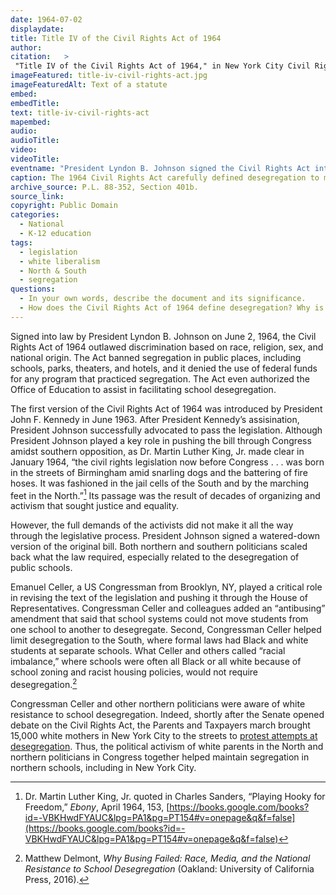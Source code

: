 ```yaml
---
date: 1964-07-02
displaydate: 
title: Title IV of the Civil Rights Act of 1964
author:	
citation:	>
 "Title IV of the Civil Rights Act of 1964," in New York City Civil Rights History Project, Accessed: [Month Day, Year], https://nyccivilrightshistory.org/topics/boycotting-ny-schools/responding-to-the-boycott/title-iv-civil-rights-act.
imageFeatured: title-iv-civil-rights-act.jpg
imageFeaturedAlt: Text of a statute
embed: 
embedTitle: 
text: title-iv-civil-rights-act
mapembed: 
audio: 
audioTitle: 
video: 
videoTitle: 
eventname: "President Lyndon B. Johnson signed the Civil Rights Act into law, which included a \"watered down\" section on school desegregation."
caption: The 1964 Civil Rights Act carefully defined desegregation to make it easier for northern districts like New York City not to take action on school segregation. 
archive_source: P.L. 88-352, Section 401b.  
source_link: 
copyright: Public Domain
categories:
  - National
  - K-12 education
tags: 
  - legislation
  - white liberalism
  - North & South 
  - segregation
questions:
  - In your own words, describe the document and its significance.
  - How does the Civil Rights Act of 1964 define desegregation? Why is that definition significant? Would it challenge New York City school segregation or  allow it to continue?
---
```


Signed into law by President Lyndon B. Johnson on June 2, 1964, the Civil Rights Act of 1964 outlawed discrimination based on race, religion, sex, and national origin. The Act banned segregation in public places, including schools, parks, theaters, and hotels, and it denied the use of federal funds for any program that practiced segregation. The Act even authorized the Office of Education to assist in facilitating school desegregation.

The first version of the Civil Rights Act of 1964 was introduced by President John F. Kennedy in June 1963. After President Kennedy’s assisination, President Johnson successfully advocated to pass the legislation. Although President Johnson played a key role in pushing the bill through Congress amidst southern opposition, as Dr. Martin Luther King, Jr. made clear in January 1964, “the civil rights legislation now before Congress . . . was born in the streets of Birmingham amid snarling dogs and the battering of fire hoses. It was fashioned in the jail cells of the South and by the marching feet in the North.”[^1] Its passage was the result of decades of organizing and activism that sought justice and equality.

However, the full demands of the activists did not make it all the way through the legislative process. President Johnson signed a watered-down version of the original bill. Both northern and southern politicians scaled back what the law required, especially related to the desegregation of public schools.

Emanuel Celler, a US Congressman from Brooklyn, NY, played a critical role in revising the text of the legislation and pushing it through the House of Representatives. Congressman Celler and colleagues added an “antibusing” amendment that said that school systems could not move students from one school to another to desegregate. Second, Congressman Celler helped limit desegregation to the South, where formal laws had Black and white students at separate schools. What Celler and others called “racial imbalance,” where schools were often all Black or all white because of school zoning and racist housing policies, would not require desegregation.[^2]

Congressman Celler and other northern politicians were aware of white resistance to school desegregation. Indeed, shortly after the Senate opened debate on the Civil Rights Act, the Parents and Taxpayers march brought 15,000 white mothers in New York City to the streets to [protest attempts at desegregation](/gallery/parents-and-taxpayers-march). Thus, the political activism of white parents in the North and northern politicians in Congress together helped maintain segregation in northern schools, including in New York City.

[^1]: Dr. Martin Luther King, Jr. quoted in Charles Sanders, “Playing Hooky for Freedom,” *Ebony*, April 1964, 153, [https://books.google.com/books?id=-VBKHwdFYAUC&lpg=PA1&pg=PT154#v=onepage&q&f=false](https://books.google.com/books?id=-VBKHwdFYAUC&lpg=PA1&pg=PT154#v=onepage&q&f=false)

[^2]: Matthew Delmont, *Why Busing Failed: Race, Media, and the National Resistance to School Desegregation* (Oakland: University of California Press, 2016).
